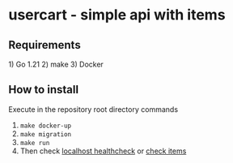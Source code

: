 # usercart - simple api with items

<h2>Requirements</h2>
1) Go 1.21
2) make
3) Docker

<h2>How to install</h2>

Execute in the repository root directory commands
1) `make docker-up`
2) `make migration`
3) `make run`
4) Then check <a href="http://localhost:8080/api/v1/healthcheck">localhost healthcheck</a> or <a href="http://localhost:8080/api/v1/items">check items</a>